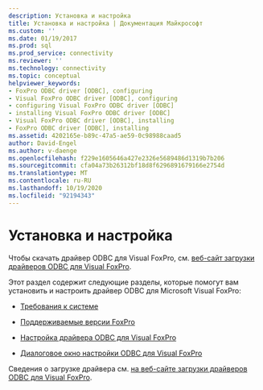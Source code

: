 ```yaml
---
description: Установка и настройка
title: Установка и настройка | Документация Майкрософт
ms.custom: ''
ms.date: 01/19/2017
ms.prod: sql
ms.prod_service: connectivity
ms.reviewer: ''
ms.technology: connectivity
ms.topic: conceptual
helpviewer_keywords:
- FoxPro ODBC driver [ODBC], configuring
- Visual FoxPro ODBC driver [ODBC], configuring
- configuring Visual FoxPro ODBC driver [ODBC]
- installing Visual FoxPro ODBC driver [ODBC]
- Visual FoxPro ODBC driver [ODBC], installing
- FoxPro ODBC driver [ODBC], installing
ms.assetid: 4202165e-b89c-47a5-ae59-0c98988caad5
author: David-Engel
ms.author: v-daenge
ms.openlocfilehash: f229e1605646a427e2326e5689486d1319b7b206
ms.sourcegitcommit: cfa04a73b26312bf18d8f6296891679166e2754d
ms.translationtype: MT
ms.contentlocale: ru-RU
ms.lasthandoff: 10/19/2020
ms.locfileid: "92194343"
---
```

# <a name="installing-and-configuring"></a>Установка и настройка
Чтобы скачать драйвер ODBC для Visual FoxPro, см. [веб-сайт загрузки драйверов ODBC для Visual FoxPro](/previous-versions/visualstudio/foxpro/mt490121(v=msdn.10)).  
  
 Этот раздел содержит следующие разделы, которые помогут вам установить и настроить драйвер ODBC для Microsoft Visual FoxPro:  
  
-   [Требования к системе](../../odbc/microsoft/system-requirements-visual-foxpro-odbc-driver.md)  
  
-   [Поддерживаемые версии FoxPro](../../odbc/microsoft/supported-versions-of-foxpro.md)  
  
-   [Настройка драйвера ODBC для Visual FoxPro](../../odbc/microsoft/setting-up-the-visual-foxpro-odbc-driver.md)  
  
-   [Диалоговое окно настройки ODBC для Visual FoxPro](../../odbc/microsoft/odbc-visual-foxpro-setup-dialog-box.md)  
  
 Сведения о загрузке драйвера см. [на веб-сайте загрузки драйверов ODBC для Visual FoxPro](/previous-versions/visualstudio/foxpro/mt490121(v=msdn.10)).